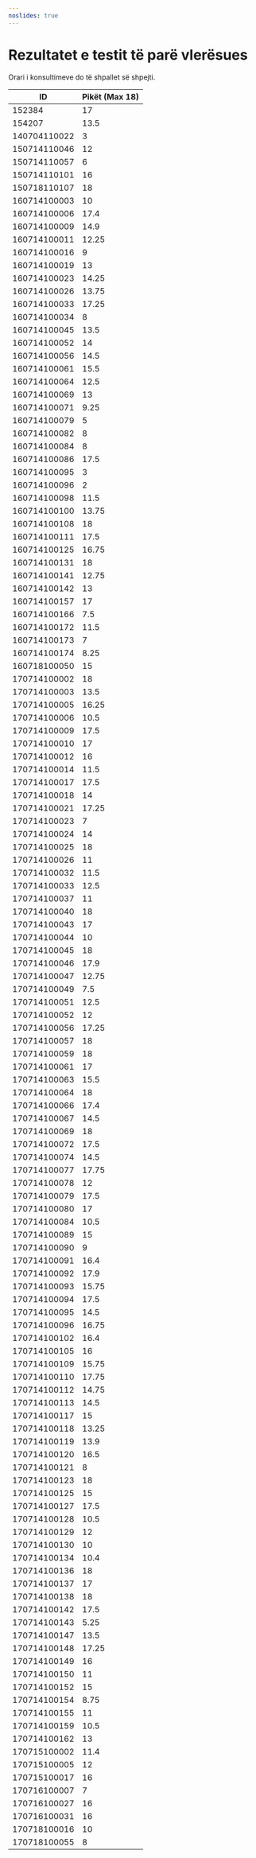 ```yaml
---
noslides: true
---
```


# Rezultatet e testit të parë vlerësues

Orari i konsultimeve do të shpallet së shpejti.

| ID           | Pikët (Max 18) |
| ------------ | -------------- |
| 152384       | 17             |
| 154207       | 13.5           |
| 140704110022 | 3              |
| 150714110046 | 12             |
| 150714110057 | 6              |
| 150714110101 | 16             |
| 150718110107 | 18             |
| 160714100003 | 10             |
| 160714100006 | 17.4           |
| 160714100009 | 14.9           |
| 160714100011 | 12.25          |
| 160714100016 | 9              |
| 160714100019 | 13             |
| 160714100023 | 14.25          |
| 160714100026 | 13.75          |
| 160714100033 | 17.25          |
| 160714100034 | 8              |
| 160714100045 | 13.5           |
| 160714100052 | 14             |
| 160714100056 | 14.5           |
| 160714100061 | 15.5           |
| 160714100064 | 12.5           |
| 160714100069 | 13             |
| 160714100071 | 9.25           |
| 160714100079 | 5              |
| 160714100082 | 8              |
| 160714100084 | 8              |
| 160714100086 | 17.5           |
| 160714100095 | 3              |
| 160714100096 | 2              |
| 160714100098 | 11.5           |
| 160714100100 | 13.75          |
| 160714100108 | 18             |
| 160714100111 | 17.5           |
| 160714100125 | 16.75          |
| 160714100131 | 18             |
| 160714100141 | 12.75          |
| 160714100142 | 13             |
| 160714100157 | 17             |
| 160714100166 | 7.5            |
| 160714100172 | 11.5           |
| 160714100173 | 7              |
| 160714100174 | 8.25           |
| 160718100050 | 15             |
| 170714100002 | 18             |
| 170714100003 | 13.5           |
| 170714100005 | 16.25          |
| 170714100006 | 10.5           |
| 170714100009 | 17.5           |
| 170714100010 | 17             |
| 170714100012 | 16             |
| 170714100014 | 11.5           |
| 170714100017 | 17.5           |
| 170714100018 | 14             |
| 170714100021 | 17.25          |
| 170714100023 | 7              |
| 170714100024 | 14             |
| 170714100025 | 18             |
| 170714100026 | 11             |
| 170714100032 | 11.5           |
| 170714100033 | 12.5           |
| 170714100037 | 11             |
| 170714100040 | 18             |
| 170714100043 | 17             |
| 170714100044 | 10             |
| 170714100045 | 18             |
| 170714100046 | 17.9           |
| 170714100047 | 12.75          |
| 170714100049 | 7.5            |
| 170714100051 | 12.5           |
| 170714100052 | 12             |
| 170714100056 | 17.25          |
| 170714100057 | 18             |
| 170714100059 | 18             |
| 170714100061 | 17             |
| 170714100063 | 15.5           |
| 170714100064 | 18             |
| 170714100066 | 17.4           |
| 170714100067 | 14.5           |
| 170714100069 | 18             |
| 170714100072 | 17.5           |
| 170714100074 | 14.5           |
| 170714100077 | 17.75          |
| 170714100078 | 12             |
| 170714100079 | 17.5           |
| 170714100080 | 17             |
| 170714100084 | 10.5           |
| 170714100089 | 15             |
| 170714100090 | 9              |
| 170714100091 | 16.4           |
| 170714100092 | 17.9           |
| 170714100093 | 15.75          |
| 170714100094 | 17.5           |
| 170714100095 | 14.5           |
| 170714100096 | 16.75          |
| 170714100102 | 16.4           |
| 170714100105 | 16             |
| 170714100109 | 15.75          |
| 170714100110 | 17.75          |
| 170714100112 | 14.75          |
| 170714100113 | 14.5           |
| 170714100117 | 15             |
| 170714100118 | 13.25          |
| 170714100119 | 13.9           |
| 170714100120 | 16.5           |
| 170714100121 | 8              |
| 170714100123 | 18             |
| 170714100125 | 15             |
| 170714100127 | 17.5           |
| 170714100128 | 10.5           |
| 170714100129 | 12             |
| 170714100130 | 10             |
| 170714100134 | 10.4           |
| 170714100136 | 18             |
| 170714100137 | 17             |
| 170714100138 | 18             |
| 170714100142 | 17.5           |
| 170714100143 | 5.25           |
| 170714100147 | 13.5           |
| 170714100148 | 17.25          |
| 170714100149 | 16             |
| 170714100150 | 11             |
| 170714100152 | 15             |
| 170714100154 | 8.75           |
| 170714100155 | 11             |
| 170714100159 | 10.5           |
| 170714100162 | 13             |
| 170715100002 | 11.4           |
| 170715100005 | 12             |
| 170715100017 | 16             |
| 170716100007 | 7              |
| 170716100027 | 16             |
| 170716100031 | 16             |
| 170718100016 | 10             |
| 170718100055 | 8              |
